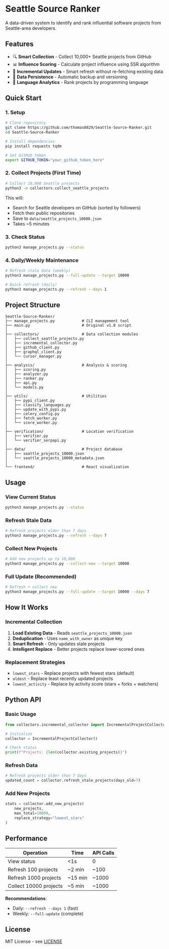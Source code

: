 # Seattle Source Ranker

A data-driven system to identify and rank influential software projects from Seattle-area developers.

## Features

- 🔍 **Smart Collection** - Collect 10,000+ Seattle projects from GitHub
- 📊 **Influence Scoring** - Calculate project influence using SSR algorithm
- 🔄 **Incremental Updates** - Smart refresh without re-fetching existing data
- 💾 **Data Persistence** - Automatic backup and versioning
- 🎯 **Language Analytics** - Rank projects by programming language

## Quick Start

### 1. Setup

```bash
# Clone repository
git clone https://github.com/thomas0829/Seattle-Source-Ranker.git
cd Seattle-Source-Ranker

# Install dependencies
pip install requests tqdm

# Set GitHub token
export GITHUB_TOKEN="your_github_token_here"
```

### 2. Collect Projects (First Time)

```bash
# Collect 10,000 Seattle projects
python3 -m collectors.collect_seattle_projects
```

This will:
- Search for Seattle developers on GitHub (sorted by followers)
- Fetch their public repositories
- Save to `data/seattle_projects_10000.json`
- Takes ~5 minutes

### 3. Check Status

```bash
python3 manage_projects.py --status
```

### 4. Daily/Weekly Maintenance

```bash
# Refresh stale data (weekly)
python3 manage_projects.py --full-update --target 10000

# Quick refresh (daily)
python3 manage_projects.py --refresh --days 1
```

## Project Structure

```
Seattle-Source-Ranker/
├── manage_projects.py            # CLI management tool
├── main.py                       # Original v1.0 script
│
├── collectors/                   # Data collection modules
│   ├── collect_seattle_projects.py
│   ├── incremental_collector.py
│   ├── github_client.py
│   ├── graphql_client.py
│   └── cursor_manager.py
│
├── analysis/                     # Analysis & scoring
│   ├── scoring.py
│   ├── analyzer.py
│   ├── ranker.py
│   ├── api.py
│   └── models.py
│
├── utils/                        # Utilities
│   ├── pypi_client.py
│   ├── classify_languages.py
│   ├── update_with_pypi.py
│   ├── celery_config.py
│   ├── fetch_worker.py
│   └── score_worker.py
│
├── verification/                 # Location verification
│   ├── verifier.py
│   └── verifier_serpapi.py
│
├── data/                         # Project database
│   ├── seattle_projects_10000.json
│   └── seattle_projects_10000_metadata.json
│
└── frontend/                     # React visualization
```

## Usage

### View Current Status

```bash
python3 manage_projects.py --status
```

### Refresh Stale Data

```bash
# Refresh projects older than 7 days
python3 manage_projects.py --refresh --days 7
```

### Collect New Projects

```bash
# Add new projects up to 10,000
python3 manage_projects.py --collect-new --target 10000
```

### Full Update (Recommended)

```bash
# Refresh + collect new
python3 manage_projects.py --full-update --target 10000 --days 7
```

## How It Works

### Incremental Collection

1. **Load Existing Data** - Reads `seattle_projects_10000.json`
2. **Deduplication** - Uses `name_with_owner` as unique key
3. **Smart Refresh** - Only updates stale projects
4. **Intelligent Replace** - Better projects replace lower-scored ones

### Replacement Strategies

- `lowest_stars` - Replace projects with fewest stars (default)
- `oldest` - Replace least recently updated projects
- `lowest_activity` - Replace by activity score (stars + forks + watchers)

## Python API

### Basic Usage

```python
from collectors.incremental_collector import IncrementalProjectCollector

# Initialize
collector = IncrementalProjectCollector()

# Check status
print(f"Projects: {len(collector.existing_projects)}")
```

### Refresh Data

```python
# Refresh projects older than 7 days
updated_count = collector.refresh_stale_projects(days_old=7)
```

### Add New Projects

```python
stats = collector.add_new_projects(
    new_projects,
    max_total=10000,
    replace_strategy="lowest_stars"
)
```

## Performance

| Operation | Time | API Calls |
|-----------|------|-----------|
| View status | <1s | 0 |
| Refresh 100 projects | ~2 min | ~100 |
| Refresh 1000 projects | ~15 min | ~1000 |
| Collect 10000 projects | ~5 min | ~1000 |

**Recommendations**:
- Daily: `--refresh --days 1` (fast)
- Weekly: `--full-update` (complete)

## License

MIT License - see [LICENSE](LICENSE)
